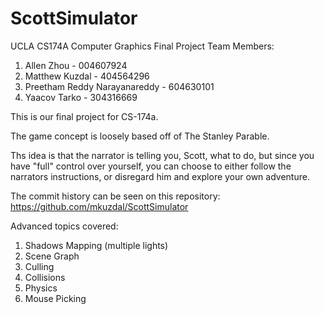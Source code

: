 # ScottSimulator
UCLA CS174A Computer Graphics Final Project
Team Members:
  1. Allen Zhou - 004607924
  2. Matthew Kuzdal - 404564296
  3. Preetham Reddy Narayanareddy - 604630101
  4. Yaacov Tarko - 304316669

This is our final project for CS-174a. 

The game concept is loosely based off of The Stanley Parable.

Ths idea is that the narrator is telling you, Scott, what to do, but since you have "full" control over yourself, you can choose to either follow the narrators instructions, or disregard him and explore your own adventure.

The commit history can be seen on this repository: https://github.com/mkuzdal/ScottSimulator

Advanced topics covered:
  1. Shadows Mapping (multiple lights)
  2. Scene Graph
  3. Culling
  4. Collisions
  5. Physics
  6. Mouse Picking
